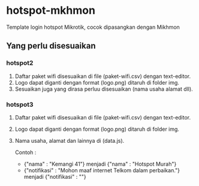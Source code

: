 # hotspot-mkhmon
Template login hotspot Mikrotik, cocok dipasangkan dengan Mikhmon
## Yang perlu disesuaikan
### hotspot2
1. Daftar paket wifi disesuaikan di file (paket-wifi.csv) dengan text-editor.
2. Logo dapat diganti dengan format (logo.png) ditaruh di folder img.
3. Sesuaikan juga yang dirasa perluu disesuaikan (nama usaha alamat dll).
### hotspot3
1. Daftar paket wifi disesuaikan di file (paket-wifi.csv) dengan text-editor.
2. Logo dapat diganti dengan format (logo.png) ditaruh di folder img.
3. Nama usaha, alamat dan lainnya di (data.js).

      Contoh : 
      - {"nama" : "Kemangi 41"} menjadi {"nama" : "Hotspot Murah"}
      - {"notifikasi" : "Mohon maaf internet Telkom dalam perbaikan."} menjadi {"notifikasi" : ""}


